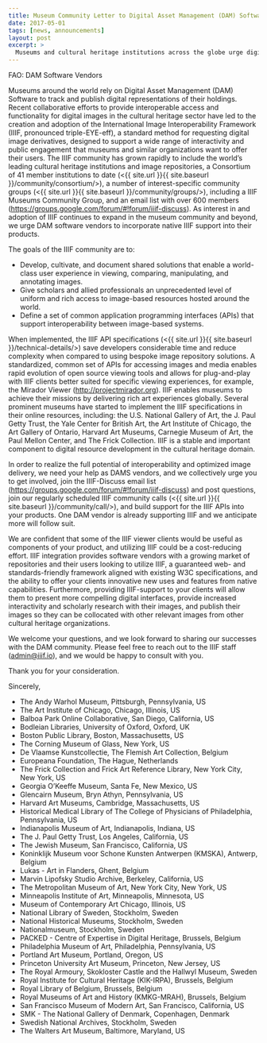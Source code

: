 ```yaml
---
title: Museum Community Letter to Digital Asset Management (DAM) Software Vendors
date: 2017-05-01
tags: [news, announcements]
layout: post
excerpt: >
  Museums and cultural heritage institutions across the globe urge digital asset management (DAM) software vendors to incorporate native IIIF support into their products.
---
```



FAO: DAM Software Vendors

Museums around the world rely on Digital Asset Management (DAM) Software to track and publish digital representations of their holdings. Recent collaborative efforts to provide interoperable access and functionality for digital images in the cultural heritage sector have led to the creation and adoption of the International Image Interoperability Framework (IIIF, pronounced triple-EYE-eff), a standard method for requesting digital image derivatives, designed to support a wide range of interactivity and public engagement that museums and similar organizations want to offer their users. The IIIF community has grown rapidly to include the world’s leading cultural heritage institutions and image repositories, a Consortium of 41 member institutions to date (<{{ site.url }}{{ site.baseurl }}/community/consortium/>), a number of interest-specific community groups (<{{ site.url }}{{ site.baseurl }}/community/groups/>), including a IIIF Museums Community Group, and an email list with over 600 members (<https://groups.google.com/forum/#!forum/iiif-discuss>). As interest in and adoption of IIIF continues to expand in the museum community and beyond, we urge DAM software vendors to incorporate native IIIF support into their products.

The goals of the IIIF community are to:

 * Develop, cultivate, and document shared solutions that enable a world-class user experience in viewing, comparing, manipulating, and annotating images.
 * Give scholars and allied professionals an unprecedented level of uniform and rich access to image-based resources hosted around the world.
 * Define a set of common application programming interfaces (APIs) that support interoperability between image-based systems.

When implemented, the IIIF API specifications (<{{ site.url }}{{ site.baseurl }}/technical-details/>) save developers considerable time and reduce complexity when compared to using bespoke image repository solutions. A standardized, common set of APIs for accessing images and media enables rapid evolution of open source viewing tools and allows for plug-and-play with IIIF clients better suited for specific viewing experiences, for example, the Mirador Viewer (<http://projectmirador.org>).  IIIF enables museums to achieve their missions by delivering rich art experiences globally. Several prominent museums have started to implement the IIIF specifications in their online resources, including: the U.S. National Gallery of Art, the J. Paul Getty Trust, the Yale Center for British Art, the Art Institute of Chicago, the Art Gallery of Ontario, Harvard Art Museums, Carnegie Museum of Art, the Paul Mellon Center, and The Frick Collection. IIIF is a stable and important component to digital resource development in the cultural heritage domain.

In order to realize the full potential of interoperability and optimized image delivery, we need your help as DAMS vendors, and we collectively urge you to get involved, join the IIIF-Discuss email list (<https://groups.google.com/forum/#!forum/iiif-discuss>) and post questions, join our regularly scheduled IIIF community calls (<{{ site.url }}{{ site.baseurl }}/community/call/>), and build support for the IIIF APIs into your products. One DAM vendor is already supporting IIIF and we anticipate more will follow suit.

We are confident that some of the IIIF viewer clients would be useful as components of your product, and utilizing IIIF could be a cost-reducing effort. IIIF integration provides software vendors with a growing market of repositories and their users looking to utilize IIIF, a guaranteed web- and standards-friendly framework aligned with existing W3C specifications, and the ability to offer your clients innovative new uses and features from native capabilities. Furthermore, providing IIIF-support to your clients will allow them to present more compelling digital interfaces, provide increased interactivity and scholarly research with their images, and publish their images so they can be collocated with other relevant images from other cultural heritage organizations.

We welcome your questions, and we look forward to sharing our successes with the DAM community. Please feel free to reach out to the IIIF staff (<admin@iiif.io>), and we would be happy to consult with you.

Thank you for your consideration.

Sincerely,

* The Andy Warhol Museum, Pittsburgh, Pennsylvania, US
* The Art Institute of Chicago, Chicago, Illinois, US
* Balboa Park Online Collaborative, San Diego, California, US
* Bodleian Libraries, University of Oxford, Oxford, UK
* Boston Public Library, Boston, Massachusetts, US
* The Corning Museum of Glass, New York, US
* De Vlaamse Kunstcollectie, The Flemish Art Collection, Belgium
* Europeana Foundation, The Hague, Netherlands
* The Frick Collection and Frick Art Reference Library, New York City, New York, US
* Georgia O’Keeffe Museum, Santa Fe, New Mexico, US
* Glencairn Museum, Bryn Athyn, Pennsylvania, US
* Harvard Art Museums, Cambridge, Massachusetts, US
* Historical Medical Library of The College of Physicians of Philadelphia, Pennsylvania, US
* Indianapolis Museum of Art, Indianapolis, Indiana, US
* The J. Paul Getty Trust, Los Angeles, California, US
* The Jewish Museum, San Francisco, California, US
* Koninklijk Museum voor Schone Kunsten Antwerpen (KMSKA), Antwerp, Belgium
* Lukas - Art in Flanders, Ghent, Belgium
* Marvin Lipofsky Studio Archive, Berkeley, California, US
* The Metropolitan Museum of Art, New York City, New York, US
* Minneapolis Institute of Art, Minneapolis, Minnesota, US
* Museum of Contemporary Art Chicago, Illinois, US
* National Library of Sweden, Stockholm, Sweden
* National Historical Museums, Stockholm, Sweden
* Nationalmuseum, Stockholm, Sweden
* PACKED - Centre of Expertise in Digital Heritage, Brussels, Belgium
* Philadelphia Museum of Art, Philadelphia, Pennsylvania, US
* Portland Art Museum, Portland, Oregon, US
* Princeton University Art Museum, Princeton, New Jersey, US
* The Royal Armoury, Skokloster Castle and the Hallwyl Museum, Sweden
* Royal Institute for Cultural Heritage (KIK-IRPA), Brussels, Belgium
* Royal Library of Belgium, Brussels, Belgium
* Royal Museums of Art and History (KMKG-MRAH), Brussels, Belgium
* San Francisco Museum of Modern Art, San Francisco, California, US
* SMK - The National Gallery of Denmark, Copenhagen, Denmark
* Swedish National Archives, Stockholm, Sweden
* The Walters Art Museum, Baltimore, Maryland, US
